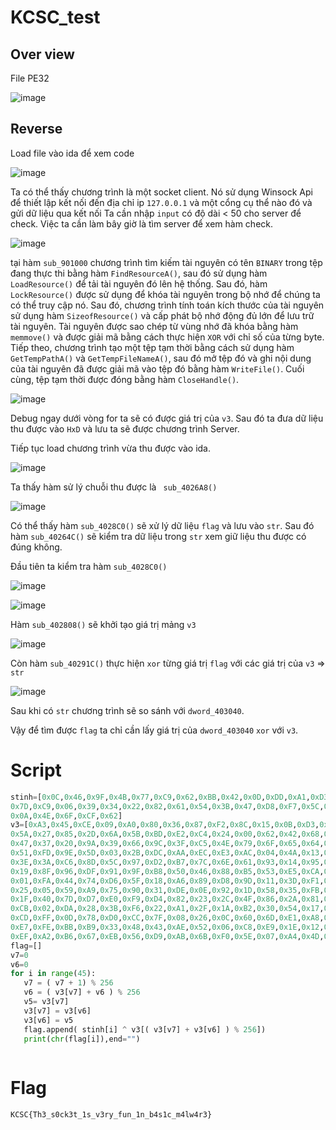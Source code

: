 # KCSC_test

## Over view

File PE32

![image](https://user-images.githubusercontent.com/87138860/224772198-57112f29-1c47-4585-8835-5f902d590d1e.png)

## Reverse

Load file vào ida để xem code

![image](https://user-images.githubusercontent.com/87138860/224772851-8722c4ff-b595-4062-a06a-6589291c3313.png)

Ta có thể thấy chương trình là một socket client. Nó sử dụng Winsock Api để thiết lập kết nối đến địa chỉ ip `127.0.0.1` và một cổng cụ thể nào đó và gửi dữ liệu qua kết nối
Ta cần nhập `input` có độ dài < 50 cho server để check.
Việc ta cần làm bây giờ là tìm server để xem hàm check.

![image](https://user-images.githubusercontent.com/87138860/224776155-37bee232-8329-41db-83f4-cb79b42bd1c9.png)

tại hàm `sub_901000` chương trình tìm kiếm tài nguyên có tên `BINARY` trong tệp đang thực thi bằng hàm `FindResourceA()`, sau đó sử dụng hàm `LoadResource()` để tải tài nguyên đó lên hệ thống. Sau đó, hàm `LockResource()` được sử dụng để khóa tài nguyên trong bộ nhớ để chúng ta có thể truy cập nó.
Sau đó, chương trình tính toán kích thước của tài nguyên sử dụng hàm `SizeofResource()` và cấp phát bộ nhớ động đủ lớn để lưu trữ tài nguyên. Tài nguyên được sao chép từ vùng nhớ đã khóa bằng hàm `memmove()` và được giải mã bằng cách thực hiện `XOR` với chỉ số của từng byte.
Tiếp theo, chương trình tạo một tệp tạm thời bằng cách sử dụng hàm `GetTempPathA()` và `GetTempFileNameA()`, sau đó mở tệp đó và ghi nội dung của tài nguyên đã được giải mã vào tệp đó bằng hàm `WriteFile()`. Cuối cùng, tệp tạm thời được đóng bằng hàm `CloseHandle()`.

![image](https://user-images.githubusercontent.com/87138860/224780819-05fcfb7f-b0f5-4ee6-8baf-a6382725270e.png)

Debug ngay dưới vòng for ta sẽ có được giá trị của `v3`. Sau đó ta đưa dữ liệu thu được vào `HxD` và lưu ta sẽ được chương trình Server.

Tiếp tục load chương trình vừa thu được vào ida.

![image](https://user-images.githubusercontent.com/87138860/224781400-ad19859c-a1ed-4dc0-8f65-fdd492af34b8.png)

Ta thấy hàm sử lý chuỗi thu được là ` sub_4026A8()`

![image](https://user-images.githubusercontent.com/87138860/224782724-fc55a8dc-9dae-4205-92cf-6530f8c12477.png)

Có thể thấy hàm `sub_4028C0()` sẽ xử lý dữ liệu `flag` và lưu vào `str`. Sau đó hàm `sub_40264C()` sẽ kiểm tra dữ liệu trong `str` xem giữ liệu thu được có đúng không.

Đầu tiên ta kiểm tra hàm `sub_4028C0()` 

![image](https://user-images.githubusercontent.com/87138860/224784103-9b12d3b0-8995-47d6-9d13-eca1f815acd8.png)


![image](https://user-images.githubusercontent.com/87138860/224783781-be0f7071-a238-413a-9976-c75c4ad5f3ae.png)

Hàm `sub_402808()` sẽ khởi tạo giá trị mảng `v3`

![image](https://user-images.githubusercontent.com/87138860/224784510-0abf2bd1-e3fe-4e5a-8d9a-6bdad65c0eaa.png)


Còn hàm `sub_40291C()` thực hiện `xor` từng giá trị `flag` với các giá trị của `v3` => `str`

![image](https://user-images.githubusercontent.com/87138860/224785463-7d0af1ba-74a1-4873-85ae-d9efba039316.png)

Sau khi có `str` chương trình sẽ so sánh với `dword_403040`.

Vậy để tìm được `flag` ta chỉ cần lấy giá trị của `dword_403040` `xor` với `v3`.


# Script

```python
stinh=[0x0C,0x46,0x9F,0x4B,0x77,0xC9,0x62,0xBB,0x42,0x0D,0xDD,0xA1,0xD3,0x22,0x33,0x6C,0x83,0x89,0x4A,0xE2,
0x7D,0xC9,0x06,0x39,0x34,0x22,0x82,0x61,0x54,0x3B,0x47,0xD8,0xF7,0x5C,0x30,0x21,0x02,0xAA,0x62,0x89,
0x0A,0x4E,0x6F,0xCF,0x62]
v3=[0xA3,0x45,0xCE,0x09,0xA0,0x80,0x36,0x87,0xF2,0x8C,0x15,0x0B,0xD3,0x1B,0xE4,0x7A,0xAF,0xD1,0x57,0xBF,
0x5A,0x27,0x85,0x2D,0x6A,0x5B,0xBD,0xE2,0xC4,0x24,0x00,0x62,0x42,0x68,0xA5,0xB3,0x55,0xC3,0x0F,0xBA,
0x47,0x37,0x20,0x9A,0x39,0x66,0x9C,0x3F,0xC5,0x4E,0x79,0x6F,0x65,0x64,0x83,0xC1,0xBC,0x21,0x7E,0x16,
0x51,0xFD,0x9E,0x5D,0x03,0x2B,0xDC,0xAA,0xEC,0xE3,0xAC,0x04,0x4A,0x13,0xB4,0xDD,0x10,0x70,0x34,0xAD,
0x3E,0x3A,0xC6,0x8D,0x5C,0x97,0xD2,0xB7,0x7C,0x6E,0x61,0x93,0x14,0x95,0xF4,0x4B,0x8A,0xA7,0x8E,0xED,
0x19,0x8F,0x96,0xDF,0x91,0x9F,0xB8,0x50,0x46,0x88,0xB5,0x53,0xE5,0xCA,0x4C,0xE6,0x76,0x72,0xF5,0x0A,
0x01,0xFA,0x44,0x74,0xD6,0x5F,0x18,0xA6,0x89,0xD8,0x9D,0x11,0x3D,0xF1,0xC7,0x1C,0xBE,0x2E,0x49,0xC2,
0x25,0x05,0x59,0xA9,0x75,0x90,0x31,0xDE,0x0E,0x92,0x1D,0x58,0x35,0xFB,0xF8,0xE8,0x98,0x94,0x6C,0xC9,
0x1F,0x40,0x7D,0xD7,0xE0,0xF9,0xD4,0x82,0x23,0x2C,0x4F,0x86,0x2A,0x81,0x32,0xDB,0xEE,0x84,0xFC,0x8B,
0xCB,0x02,0xDA,0x28,0x3B,0xF6,0x22,0xA1,0x2F,0x1A,0xB2,0x30,0x54,0x17,0x38,0xB1,0xF7,0x69,0xC0,0xF3,
0xCD,0xFF,0x0D,0x78,0xD0,0xCC,0x7F,0x08,0x26,0x0C,0x60,0x6D,0xE1,0xA8,0xCF,0x41,0xB0,0x73,0x29,0x71,
0xE7,0xFE,0xBB,0xB9,0x33,0x48,0x43,0xAE,0x52,0x06,0xC8,0xE9,0x1E,0x12,0x3C,0x7B,0x63,0xEA,0x99,0xD5,
0xEF,0xA2,0xB6,0x67,0xEB,0x56,0xD9,0xAB,0x6B,0xF0,0x5E,0x07,0xA4,0x4D,0x77,0x9B]
flag=[]
v7=0
v6=0
for i in range(45):
   v7 = ( v7 + 1) % 256
   v6 = ( v3[v7] + v6 ) % 256
   v5= v3[v7]
   v3[v7] = v3[v6]
   v3[v6] = v5
   flag.append( stinh[i] ^ v3[( v3[v7] + v3[v6] ) % 256])
   print(chr(flag[i]),end="")
   
   ```
   
   # Flag
   
   `KCSC{Th3_s0ck3t_1s_v3ry_fun_1n_b4s1c_m4lw4r3}`

